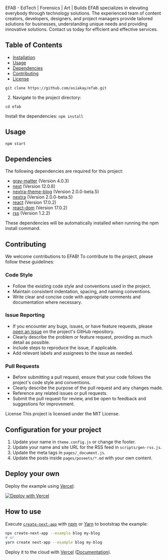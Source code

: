 EFAB - EdTech | Forensics | Art | Builds
EFAB specializes in elevating everybody through technology solutions. The experienced team of content creators, developers, designers, and project managers provide tailored solutions for businesses, understanding unique needs and providing innovative solutions. Contact us today for efficient and effective services.


## Table of Contents

- [Installation](#installation)
- [Usage](#usage)
- [Dependencies](#dependencies)
- [Contributing](#contributing)
- [License](#license)


```shell
git clone https://github.com/asiakay/efab.git
```
2. Navigate to the project directory:

```shell
cd efab
```
Install the dependencies:
`npm install`

## Usage

`npm start`

## Dependencies

The following dependencies are required for this project:

- [gray-matter](https://www.npmjs.com/package/gray-matter) (Version 4.0.3)
- [next](https://www.npmjs.com/package/next) (Version 12.0.8)
- [nextra-theme-blog](https://www.npmjs.com/package/nextra-theme-blog) (Version 2.0.0-beta.5)
- [nextra](https://www.npmjs.com/package/nextra) (Version 2.0.0-beta.5)
- [react](https://www.npmjs.com/package/react) (Version 17.0.2)
- [react-dom](https://www.npmjs.com/package/react-dom) (Version 17.0.2)
- [rss](https://www.npmjs.com/package/rss) (Version 1.2.2)

These dependencies will be automatically installed when running the npm install command.

## Contributing

We welcome contributions to EFAB! To contribute to the project, please follow these guidelines:

### Code Style

- Follow the existing code style and conventions used in the project.
- Maintain consistent indentation, spacing, and naming conventions.
- Write clear and concise code with appropriate comments and documentation where necessary.

### Issue Reporting

- If you encounter any bugs, issues, or have feature requests, please [open an issue](https://github.com/your-username/your-project/issues) on the project's GitHub repository.
- Clearly describe the problem or feature request, providing as much detail as possible.
- Include steps to reproduce the issue, if applicable.
- Add relevant labels and assignees to the issue as needed.

### Pull Requests

- Before submitting a pull request, ensure that your code follows the project's code style and conventions.
- Clearly describe the purpose of the pull request and any changes made.
- Reference any related issues or pull requests.
- Submit the pull request for review, and be open to feedback and suggestions for improvement.

License
This project is licensed under the MIT License.


## Configuration for your project

1. Update your name in `theme.config.js` or change the footer.
1. Update your name and site URL for the RSS feed in `scripts/gen-rss.js`.
1. Update the meta tags in `pages/_document.js`.
1. Update the posts inside `pages/poseets/*.md` with your own content.

## Deploy your own

Deploy the example using [Vercel](https://vercel.com?utm_source=github&utm_medium=readme&utm_campaign=next-example):

[![Deploy with Vercel](https://vercel.com/button)](https://vercel.com/new/git/external?repository-url=https://github.com/vercel/nextjs-portfolio-starter&project-name=portfolio&repository-name=portfolio)

## How to use

Execute [`create-next-app`](https://github.com/vercel/next.js/tree/canary/packages/create-next-app) with [npm](https://docs.npmjs.com/cli/init) or [Yarn](https://yarnpkg.com/lang/en/docs/cli/create/) to bootstrap the example:

```bash
npx create-next-app --example blog my-blog
# or
yarn create next-app --example blog my-blog
```

Deploy it to the cloud with [Vercel](https://vercel.com/new?utm_source=github&utm_medium=readme&utm_campaign=next-example) ([Documentation](https://nextjs.org/docs/deployment)).
